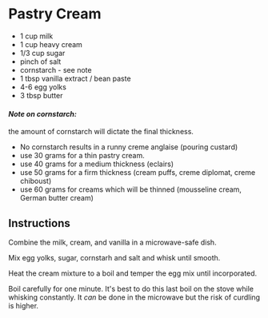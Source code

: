 # Pastry Cream

- 1 cup milk
- 1 cup heavy cream
- 1/3 cup sugar
- pinch of salt
- cornstarch - see note
- 1 tbsp vanilla extract / bean paste
- 4-6 egg yolks
- 3 tbsp butter

#### _Note on cornstarch:_

the amount of cornstarch will dictate the final thickness.
- No cornstarch results in a runny creme anglaise (pouring custard)
- use 30 grams for a thin pastry cream.
- use 40 grams for a medium thickness (eclairs)
- use 50 grams for a firm thickness (cream puffs, creme diplomat, creme chiboust)
- use 60 grams for creams which will be thinned (mousseline cream, German butter cream)

## Instructions

Combine the milk, cream, and vanilla in a microwave-safe dish.

Mix egg yolks, sugar, cornstarh and salt and whisk until smooth.

Heat the cream mixture to a boil and temper the egg mix until incorporated.

Boil carefully for one minute. It's best to do this last boil on the stove
while whisking constantly.  It *can* be done in the microwave but the risk
of curdling is higher.